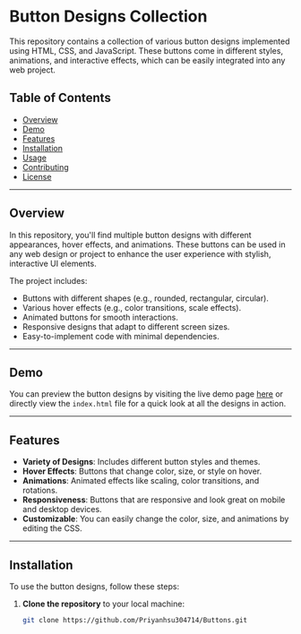 # Button Designs Collection

This repository contains a collection of various button designs implemented using HTML, CSS, and JavaScript. These buttons come in different styles, animations, and interactive effects, which can be easily integrated into any web project.

## Table of Contents

- [Overview](#overview)
- [Demo](#demo)
- [Features](#features)
- [Installation](#installation)
- [Usage](#usage)
- [Contributing](#contributing)
- [License](#license)

---

## Overview

In this repository, you'll find multiple button designs with different appearances, hover effects, and animations. These buttons can be used in any web design or project to enhance the user experience with stylish, interactive UI elements.

The project includes:

- Buttons with different shapes (e.g., rounded, rectangular, circular).
- Various hover effects (e.g., color transitions, scale effects).
- Animated buttons for smooth interactions.
- Responsive designs that adapt to different screen sizes.
- Easy-to-implement code with minimal dependencies.

---

## Demo

You can preview the button designs by visiting the live demo page [here](#) or directly view the `index.html` file for a quick look at all the designs in action.

---

## Features

- **Variety of Designs**: Includes different button styles and themes.
- **Hover Effects**: Buttons that change color, size, or style on hover.
- **Animations**: Animated effects like scaling, color transitions, and rotations.
- **Responsiveness**: Buttons that are responsive and look great on mobile and desktop devices.
- **Customizable**: You can easily change the color, size, and animations by editing the CSS.

---

## Installation

To use the button designs, follow these steps:

1. **Clone the repository** to your local machine:
   ```bash
   git clone https://github.com/Priyanhsu304714/Buttons.git
